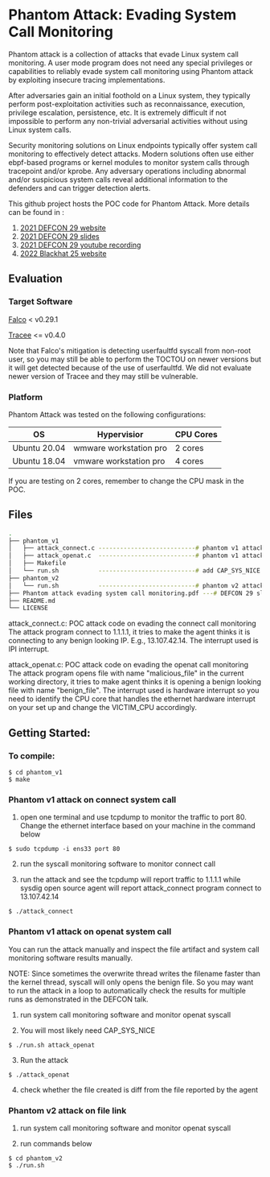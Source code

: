 # Phantom Attack: Evading System Call Monitoring

Phantom attack is a collection of attacks that evade Linux system call
monitoring. A user mode program does not need any special privileges or
capabilities to reliably evade system call monitoring using Phantom attack by
exploiting insecure tracing implementations.

After adversaries gain an initial foothold on a Linux system, they typically
perform post-exploitation activities such as reconnaissance, execution,
privilege escalation, persistence, etc. It is extremely difficult if not
impossible to perform any non-trivial adversarial activities without using
Linux system calls.

Security monitoring solutions on Linux endpoints typically offer system call
monitoring to effectively detect attacks. Modern solutions often use either
ebpf-based programs or kernel modules to monitor system calls through
tracepoint and/or kprobe. Any adversary operations including abnormal and/or
suspicious system calls reveal additional information to the defenders and can
trigger detection alerts.

This github project hosts the POC code for Phantom Attack. More details can be
found in :
1. [2021 DEFCON 29 website](https://defcon.org/html/defcon-29/dc-29-speakers.html#guo) 
2. [2021 DEFCON 29 slides](Phantom_attack_evading_system_call_monitoring.pdf)
3. [2021 DEFCON 29 youtube recording](https://www.youtube.com/watch?v=yaAdM8pWKG8&ab_channel=DEFCONConference)
4. [2022 Blackhat 25 website](https://www.blackhat.com/us-22/briefings/schedule/index.html#trace-me-if-you-can-bypassing-linux-syscall-tracing-26427)

## Evaluation 

### Target Software
[Falco](https://github.com/falcosecurity/falco) < v0.29.1 

[Tracee](https://github.com/aquasecurity/tracee) <= v0.4.0 

Note that Falco's mitigation is detecting userfaultfd syscall from non-root user, so you may still be able to perform the TOCTOU on newer versions but it will get detected because of the use of userfaultfd. We did not evaluate newer version of Tracee and they may still be vulnerable.


### Platform
Phantom Attack was tested on the following configurations:

| OS                 | Hypervisior            | CPU Cores |
| -------------      | ---------------------- | ----------|
| Ubuntu 20.04       | wmware workstation pro | 2 cores   |
| Ubuntu 18.04       | vmware workstation pro | 4 cores   |

If you are testing on 2 cores, remember to change the CPU mask in the POC.

## Files 
```bash
.
├── phantom_v1 
│   ├── attack_connect.c ---------------------------# phantom v1 attack on connect
│   ├── attack_openat.c  ---------------------------# phantom v1 attack on openat
│   ├── Makefile 
│   └── run.sh           ---------------------------# add CAP_SYS_NICE for binary (e.g., openat)
├── phantom_v2
│   └── run.sh           ---------------------------# phantom v2 attack on file link
├── Phantom attack evading system call monitoring.pdf ---# DEFCON 29 slides
├── README.md
└── LICENSE
```

attack_connect.c:
POC attack code on evading the connect call monitoring
The attack program connect to 1.1.1.1, it tries to make the agent thinks it is
connecting to any benign looking IP. E.g., 13.107.42.14. The interrupt used is IPI interrupt.

attack_openat.c:
POC attack code on evading the openat call monitoring
The attack program opens file with name "malicious_file" in the current working
directory, it tries to make agent thinks it is opening a benign looking file with name "benign_file". 
The interrupt used is hardware interrupt so you need to identify the CPU core that handles the ethernet hardware interrupt on your set up and change the VICTIM_CPU accordingly.


## Getting Started:

### To compile:
```console
$ cd phantom_v1
$ make
```

### Phantom v1 attack on connect system call 

1. open one terminal and use tcpdump to monitor the traffic to port 80. Change the
   ethernet interface based on your machine in the command below

```console
$ sudo tcpdump -i ens33 port 80
```


2. run the syscall monitoring software to monitor connect call


3. run the attack and see the tcpdump will report traffic to 1.1.1.1 while
   sysdig open source agent will report attack_connect program connect to 13.107.42.14

```console
$ ./attack_connect
```


### Phantom v1 attack on openat system call 

You can run the attack manually and inspect the file artifact and
system call monitoring software results manually. 

NOTE: Since sometimes the overwrite thread writes the filename faster than the kernel thread, syscall will only opens the benign file. 
So you may want to run the attack in a loop to automatically check the results for multiple runs as demonstrated in the DEFCON talk.

1. run system call monitoring software and monitor openat syscall

2. You will most likely need CAP_SYS_NICE

```console
$ ./run.sh attack_openat
```

3. Run the attack
```console
$ ./attack_openat
```

4. check whether the file created is diff from the file reported by the agent

### Phantom v2 attack on file link

1. run system call monitoring software and monitor openat syscall

2. run commands below
```console
$ cd phantom_v2
$ ./run.sh
```
